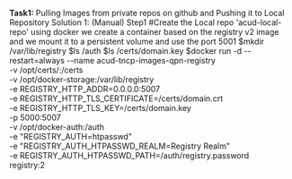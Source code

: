 **Task1:**
Pulling Images from private repos on github and Pushing it to Local Repository
Solution 1: (Manual)
Step1
#Create the Local repo 'acud-local-repo' using docker we create a container based on the registry v2 image and we mount it to a persistent volume and use the port 5001
$mkdir /var/lib/registry
$ls /auth
$ls /certs/domain.key
$docker run -d --restart=always --name acud-tncp-images-qpn-registry \
  -v /opt/certs/:/certs \
  -v /opt/docker-storage:/var/lib/registry \
  -e REGISTRY_HTTP_ADDR=0.0.0.0:5007 \
  -e REGISTRY_HTTP_TLS_CERTIFICATE=/certs/domain.crt \
  -e REGISTRY_HTTP_TLS_KEY=/certs/domain.key \
  -p 5000:5007 \
  -v /opt/docker-auth:/auth \
  -e "REGISTRY_AUTH=htpasswd" \
  -e "REGISTRY_AUTH_HTPASSWD_REALM=Registry Realm" \
  -e REGISTRY_AUTH_HTPASSWD_PATH=/auth/registry.password \
  registry:2
